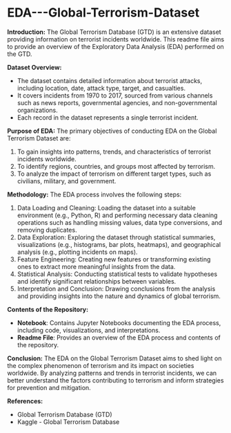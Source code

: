 # EDA---Global-Terrorism-Dataset

**Introduction:**
The Global Terrorism Database (GTD) is an extensive dataset providing information on terrorist incidents worldwide. This readme file aims to provide an overview of the Exploratory Data Analysis (EDA) performed on the GTD.

**Dataset Overview:**

*  The dataset contains detailed information about terrorist attacks, including location, date, attack type, target, and casualties.
*  It covers incidents from 1970 to 2017, sourced from various channels such as news reports, governmental agencies, and non-governmental organizations.
*  Each record in the dataset represents a single terrorist incident.

**Purpose of EDA:**
The primary objectives of conducting EDA on the Global Terrorism Dataset are:

1.  To gain insights into patterns, trends, and characteristics of terrorist incidents worldwide.
2.  To identify regions, countries, and groups most affected by terrorism.
3.  To analyze the impact of terrorism on different target types, such as civilians, military, and government.

**Methodology:**
The EDA process involves the following steps:

1.  Data Loading and Cleaning: Loading the dataset into a suitable environment (e.g., Python, R) and performing necessary data cleaning operations such as handling missing values, data type conversions, and removing duplicates.
2.  Data Exploration: Exploring the dataset through statistical summaries, visualizations (e.g., histograms, bar plots, heatmaps), and geographical analysis (e.g., plotting incidents on maps).
3.  Feature Engineering: Creating new features or transforming existing ones to extract more meaningful insights from the data.
4.  Statistical Analysis: Conducting statistical tests to validate hypotheses and identify significant relationships between variables.
5.  Interpretation and Conclusion: Drawing conclusions from the analysis and providing insights into the nature and dynamics of global terrorism.

**Contents of the Repository:**

*  **Notebook**: Contains Jupyter Notebooks documenting the EDA process, including code, visualizations, and interpretations.
*  **Readme File**: Provides an overview of the EDA process and contents of the repository.

**Conclusion:**
The EDA on the Global Terrorism Dataset aims to shed light on the complex phenomenon of terrorism and its impact on societies worldwide. By analyzing patterns and trends in terrorist incidents, we can better understand the factors contributing to terrorism and inform strategies for prevention and mitigation.

**References:**

*  Global Terrorism Database (GTD)
*  Kaggle - Global Terrorism Database
